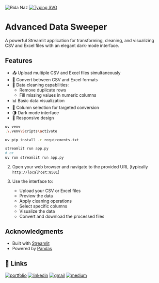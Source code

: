 ![Rida Naz](/favicon.ico)  [![Typing SVG](https://readme-typing-svg.demolab.com?font=Roboto+Slab&weight=500&size=27&duration=4000&pause=500&color=ffde7b&center=true&vCenter=true&width=700&height=50&lines=%E2%9C%A8Hey%2C+I'm+Rida+Naz%E2%9C%A8;%E2%9C%A8Full+Stack+Developer+%7C+AI+Engineer%E2%9C%A8;%E2%9C%A8Building+Scalable+Web+Apps+%26+AI+Solutions%E2%9C%A8)](https://git.io/typing-svg)

# Advanced Data Sweeper

A powerful Streamlit application for transforming, cleaning, and visualizing CSV and Excel files with an elegant dark-mode interface.

## Features

- 📤 Upload multiple CSV and Excel files simultaneously
- 🔄 Convert between CSV and Excel formats
- 🧹 Data cleaning capabilities:
  - Remove duplicate rows
  - Fill missing values in numeric columns
- 📊 Basic data visualization
- 🎯 Column selection for targeted conversion
- 🌗 Dark mode interface
- 📱 Responsive design


```bash
uv venv
.\.venv\Scripts\activate
```

```bash
uv pip install -r requirements.txt
```

```bash
streamlit run app.py
# or
uv run streamlit run app.py
```

2. Open your web browser and navigate to the provided URL (typically `http://localhost:8501`)

3. Use the interface to:
   - Upload your CSV or Excel files
   - Preview the data
   - Apply cleaning operations
   - Select specific columns
   - Visualize the data
   - Convert and download the processed files


## Acknowledgments

- Built with [Streamlit](https://streamlit.io/)
- Powered by [Pandas](https://pandas.pydata.org/)

## 🔗 Links
[![portfolio](https://img.shields.io/badge/my_portfolio-000?style=for-the-badge&logo=ko-fi&logoColor=white)](https://ridanaz.vercel.app/)
[![linkedin](https://img.shields.io/badge/linkedin-0A66C2?style=for-the-badge&logo=linkedin&logoColor=white)](https://linkedin.com/in/ridanaz67)
[![gmail](https://img.shields.io/badge/gmail-f44336?style=for-the-badge&logo=twitter&logoColor=white)](mailto:rnaz3414@gmail.com)
[![medium](https://img.shields.io/badge/medium-white?style=for-the-badge&logo=twitter&logoColor=black)](https://medium.com/@rnaz3414)